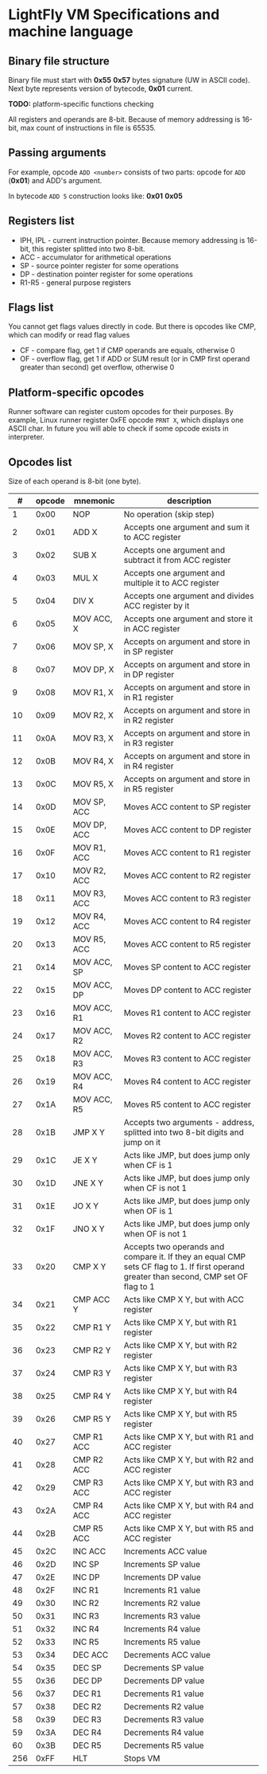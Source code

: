 # LightFly VM Specifications and machine language
## Binary file structure
Binary file must start with **0x55** **0x57** bytes signature (UW in ASCII code). 
Next byte represents version of bytecode, **0x01** current.

**TODO:** platform-specific functions checking

All registers and operands are 8-bit.
Because of memory addressing is 16-bit, max count of instructions in file is 65535.

## Passing arguments
For example, opcode `ADD <number>` consists of two parts: opcode for `ADD` (**0x01**) and ADD's argument.

In bytecode `ADD 5` construction looks like:
**0x01** **0x05**

## Registers list
* IPH, IPL - current instruction pointer. Because memory addressing is 16-bit, this register splitted into two 8-bit.
* ACC - accumulator for arithmetical operations
* SP - source pointer register for some operations
* DP - destination pointer register for some operations
* R1-R5 - general purpose registers

## Flags list
You cannot get flags values directly in code. But there is opcodes like CMP, which can modify or read flag values
* CF - compare flag, get 1 if CMP operands are equals, otherwise 0
* OF - overflow flag, get 1 if ADD or SUM result (or in CMP first operand greater than second) 
get overflow, otherwise 0

## Platform-specific opcodes
Runner software can register custom opcodes for their purposes.
By example, Linux runner register 0xFE opcode `PRNT X`, which displays one ASCII char.
In future you will able to check if some opcode exists in interpreter.

## Opcodes list
Size of each operand is 8-bit (one byte).

| # | opcode | mnemonic | description |
| --- | --- | --- | --- |
| 1 | 0x00 | NOP | No operation (skip step) 
| 2 | 0x01 | ADD X | Accepts one argument and sum it to ACC register |
| 3 | 0x02 | SUB X | Accepts one argument and subtract it from ACC register |
| 4 | 0x03 | MUL X | Accepts one argument and multiple it to ACC register |
| 5 | 0x04 | DIV X | Accepts one argument and divides ACC register by it |
| 6 | 0x05 | MOV ACC, X | Accepts one argument and store it in ACC register |
| 7 | 0x06 | MOV SP, X | Accepts on argument and store in in SP register |
| 8 | 0x07 | MOV DP, X | Accepts on argument and store in in DP register |
| 9 | 0x08 | MOV R1, X | Accepts on argument and store in in R1 register |
| 10 | 0x09 | MOV R2, X | Accepts on argument and store in in R2 register |
| 11 | 0x0A | MOV R3, X | Accepts on argument and store in in R3 register |
| 12 | 0x0B | MOV R4, X | Accepts on argument and store in in R4 register |
| 13 | 0x0C | MOV R5, X | Accepts on argument and store in in R5 register |
| 14 | 0x0D | MOV SP, ACC | Moves ACC content to SP register |
| 15 | 0x0E | MOV DP, ACC | Moves ACC content to DP register |
| 16 | 0x0F | MOV R1, ACC | Moves ACC content to R1 register |
| 17 | 0x10 | MOV R2, ACC | Moves ACC content to R2 register |
| 18 | 0x11 | MOV R3, ACC | Moves ACC content to R3 register |
| 19 | 0x12 | MOV R4, ACC | Moves ACC content to R4 register |
| 20 | 0x13 | MOV R5, ACC | Moves ACC content to R5 register |
| 21 | 0x14 | MOV ACC, SP | Moves SP content to ACC register |
| 22 | 0x15 | MOV ACC, DP | Moves DP content to ACC register |
| 23 | 0x16 | MOV ACC, R1 | Moves R1 content to ACC register |
| 24 | 0x17 | MOV ACC, R2 | Moves R2 content to ACC register |
| 25 | 0x18 | MOV ACC, R3 | Moves R3 content to ACC register |
| 26 | 0x19 | MOV ACC, R4 | Moves R4 content to ACC register |
| 27 | 0x1A | MOV ACC, R5 | Moves R5 content to ACC register |
| 28 | 0x1B | JMP X Y| Accepts two arguments - address, splitted into two 8-bit digits and jump on it |
| 29 | 0x1C | JE X Y | Acts like JMP, but does jump only when CF is 1 |
| 30 | 0x1D | JNE X Y | Acts like JMP, but does jump only when CF is not 1 |
| 31 | 0x1E | JO X Y | Acts like JMP, but does jump only when OF is 1 |
| 32 | 0x1F | JNO X Y | Acts like JMP, but does jump only when OF is not 1 |
| 33 | 0x20 | CMP X Y | Accepts two operands and compare it. If they an equal CMP sets CF flag to 1. If first operand greater than second, CMP set OF flag to 1 |
| 34 | 0x21 | CMP ACC Y | Acts like CMP X Y, but with ACC register |
| 35 | 0x22 | CMP R1 Y | Acts like CMP X Y, but with R1 register |
| 36 | 0x23 | CMP R2 Y | Acts like CMP X Y, but with R2 register |
| 37 | 0x24 | CMP R3 Y | Acts like CMP X Y, but with R3 register |
| 38 | 0x25 | CMP R4 Y | Acts like CMP X Y, but with R4 register |
| 39 | 0x26 | CMP R5 Y | Acts like CMP X Y, but with R5 register |
| 40 | 0x27 | CMP R1 ACC | Acts like CMP X Y, but with R1 and ACC register |
| 41 | 0x28 | CMP R2 ACC | Acts like CMP X Y, but with R2 and ACC register |
| 42 | 0x29 | CMP R3 ACC | Acts like CMP X Y, but with R3 and ACC register |
| 43 | 0x2A | CMP R4 ACC | Acts like CMP X Y, but with R4 and ACC register |
| 44 | 0x2B | CMP R5 ACC | Acts like CMP X Y, but with R5 and ACC register |
| 45 | 0x2C | INC ACC | Increments ACC value |
| 46 | 0x2D | INC SP | Increments SP value |
| 47 | 0x2E | INC DP | Increments DP value |
| 48 | 0x2F | INC R1 | Increments R1 value |
| 49 | 0x30 | INC R2 | Increments R2 value |
| 50 | 0x31 | INC R3 | Increments R3 value |
| 51 | 0x32 | INC R4 | Increments R4 value |
| 52 | 0x33 | INC R5 | Increments R5 value |
| 53 | 0x34 | DEC ACC | Decrements ACC value |
| 54 | 0x35 | DEC SP | Decrements SP value |
| 55 | 0x36 | DEC DP | Decrements DP value |
| 56 | 0x37 | DEC R1 | Decrements R1 value |
| 57 | 0x38 | DEC R2 | Decrements R2 value |
| 58 | 0x39 | DEC R3 | Decrements R3 value |
| 59 | 0x3A | DEC R4 | Decrements R4 value |
| 60 | 0x3B | DEC R5 | Decrements R5 value |
| 256 | 0xFF | HLT | Stops VM |